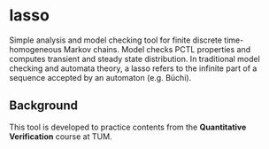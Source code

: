 # lasso
Simple analysis and model checking tool for finite discrete time-homogeneous Markov chains. 
Model checks PCTL properties and computes transient and steady state distribution.
In traditional model checking and automata theory, a lasso refers to the infinite part of a sequence accepted by an automaton (e.g. Büchi).

## Background
This tool is developed to practice contents from the **Quantitative Verification** course at TUM.
